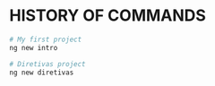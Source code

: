 # HISTORY OF COMMANDS

```bash
# My first project
ng new intro

# Diretivas project
ng new diretivas
```